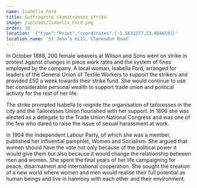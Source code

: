 ```yaml
---
name: Isabella Ford
title: Suffragette seamstresses strike
image: /uploads/Isabella_Ford.png
order: 10
location: '{"type":"Point","coordinates":[-1.5632277,53.804659]}'
location_name: 'St John’s Hill, Clarendon Road'
---
```

In October 1888, 200 female weavers at Wilson and Sons went on strike in protest against changes in piece work rates and the system of fines employed by the company. A local woman, Isabella Ford, arranged for leaders of the General Union of Textile Workers to support the strikers and provided £50 a week towards their strike fund. She would continue to use her considerable personal wealth to support trade union and political activity for the rest of her life.

The strike prompted Isabella to reignite the organisation of tailoresses in the city and the Tailoresses Union flourished with her support.  In 1896 she was elected as a delegate to the Trade Union National Congress and was one of the few who dared to raise the issue of  sexual harassment at work.

In 1904 the Independent Labour Party, of which she was a member, published her influential pamphlet, Women and Socialism.  She argued that women should have the vote not only because of the political power it would give them but also because it would change the relationship between men and women.  She spent the final years of her life campaigning for peace, disarmament and international cooperation.  She sought the creation of a new world where women and men would realise their full potential as human beings and live in harmony with each other and their environment.
